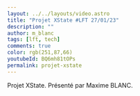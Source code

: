 ```yaml
---
layout: ../../layouts/video.astro
title: "Projet XState #LFT 27/01/23"
description: ""
author: m_blanc
tags: [lft, tech]
comments: true
color: rgb(251,87,66)
youtubeId: BQ6mh81tOPs
permalink: projet-xstate
---
```


Projet XState.
Présenté par Maxime BLANC.
